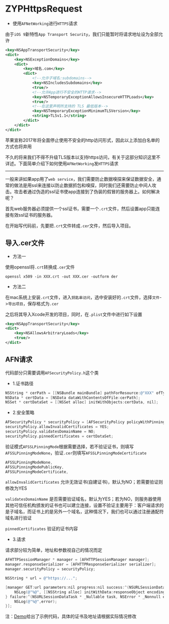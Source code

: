 # ZYPHttpsRequest


* 使用`AFNetWorking`进行`HTTPS`请求


由于`iOS 9`新特性`App Transport Security`，我们只能暂时将请求地址设为全部允许


```xml
<key>NSAppTransportSecurity</key>
<dict>
	<key>NSExceptionDomains</key>
	<dict>
		<key>域名.com</key>
		<dict>
			<!--允许子域名:subdomains-->
			<key>NSIncludesSubdomains</key>
			<true/>
			<!--允许App进行不安全的HTTP请求-->
			<key>NSTemporaryExceptionAllowsInsecureHTTPLoads</key>
			<true/>
			<!--在这里声明所支持的 TLS 最低版本-->
			<key>NSTemporaryExceptionMinimumTLSVersion</key>
			<string>TLSv1.1</string>
		</dict>
	</dict>
</dict>
```


苹果宣称2017年将全面停止使用不安全的http访问形式，因此以上添加白名单的方式也将弃用

不久的将来我们不得不升级TLS版本以支持https访问，有关于这部分知识这里不详述。下面简单介绍下如何使用`AFNetWorking`发`HTTPS`请求

---

一般来讲如果app用了`web service`，我们需要防止数据嗅探来保证数据安全，通常的做法是用ssl来连接以防止数据抓包和嗅探，同时我们还需要防止中间人攻击。攻击者通过伪造的ssl证书使app连接到了伪装的假冒的服务器上。如何解决呢？

首先web服务器必须提供一个ssl证书，需要一个`.crt`文件，然后设置app只能连接有效ssl证书的服务器。

在开始写代码前，先要把`.crt`文件转成`.cer`文件，然后导入项目。


## 导入.cer文件


* 方法一

使用openssl将`.crt`转换成`.cer`文件

```
openssl x509 -in XXX.crt -out XXX.cer -outform der
```


* 方法二

在mac系统上安装`.crt`文件，进入`钥匙串访问`，选中安装好的`.crt`文件，选择`文件`->`导出项目`，保存格式为`.cer`


之后将其导入Xcode开发的项目，同时，在`.plist`文件中进行如下设置


```xml
<key>NSAppTransportSecurity</key>
<dict>
	<key>NSAllowsArbitraryLoads</key>
	<true/>
</dict>
```


## AFN请求

代码部分只需要调用`AFSecurityPolicy.h`这个类


* 1.证书路径

```objective-c
NSString * cerPath = [[NSBundle mainBundle] pathForResource:@"XXX" ofType:@"cer"];
NSData * certData = [NSData dataWithContentsOfFile:cerPath];
NSSet * certDataSet = [[NSSet alloc] initWithObjects:certData, nil];
```

* 2.安全策略

```objective-c
AFSecurityPolicy * securityPolicy = [AFSecurityPolicy policyWithPinningMode:AFSSLPinningModeCertificate];
securityPolicy.allowInvalidCertificates = YES;
securityPolicy.validatesDomainName = NO;
securityPolicy.pinnedCertificates = certDataSet;
```

验证模式`AFSSLPinningMode`根据需要选择，若不验证证书，则填写`AFSSLPinningModeNone`，验证`.cer`则填写`AFSSLPinningModeCertificate`

```objective-c
AFSSLPinningModeNone,
AFSSLPinningModePublicKey,
AFSSLPinningModeCertificate,
```

`allowInvalidCertificates` 允许无效证书(自建证书)，默认为NO；若需要验证则修改为YES

`validatesDomainName` 是否需要验证域名，默认为YES；若为NO，则服务器使用其他可信任机构颁发的证书也可以建立连接，设置不验证主要用于：客户端请求的是子域名，而证书上的是另外一个域名，这种情况下，我们也可以通过注册通配符域名进行验证

`pinnedCertificates` 验证的证书内容


* 3.请求

请求部分较为简单，地址和参数视自己的情况而定


```objective-c
AFHTTPSessionManager * manager = [AFHTTPSessionManager manager];
manager.responseSerializer = [AFHTTPResponseSerializer serializer];
manager.securityPolicy = securityPolicy;

NSString * url = @"https://...";

[manager GET:url parameters:nil progress:nil success:^(NSURLSessionDataTask * _Nonnull task, id  _Nullable responseObject) {
    NSLog(@"%@", [[NSString alloc] initWithData:responseObject encoding:NSUTF8StringEncoding]);
} failure:^(NSURLSessionDataTask * _Nullable task, NSError * _Nonnull error) {
    NSLog(@"%@",error);
}];
```


注：[Demo](https://github.com/SilverBulletZyp/ZYPHttpsRequest)给出了示例代码，具体的证书及地址请根据实际情况修改
